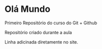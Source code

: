 # Olá Mundo
 Primeiro Repositório do curso do Git + Github

 Repositório criado durante a aula 
 
 Linha adicinada diretamente no site.
